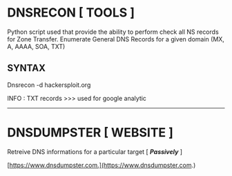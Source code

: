 
# DNSRECON [ TOOLS ]

Python script used that provide the ability to perform check all NS records for Zone Transfer. Enumerate General DNS Records for a given domain (MX, A, AAAA, SOA, TXT)

## SYNTAX
Dnsrecon -d hackersploit.org

INFO : TXT records >>> used for google analytic


----------------------------------
# DNSDUMPSTER [ WEBSITE ]

Retreive DNS informations for a particular target [ ***Passively*** ]

[https://www.dnsdumpster.com.](https://www.dnsdumpster.com.)